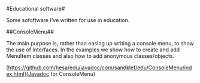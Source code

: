 #Educational software#

Some sofoftware I've written for use in education.

##ConsoleMenu##

The main purpose is, rather than easing up writing a console menu, to
show the use of Interfaces. In the examples we show how to create and
add MenuItem classes and also how to add anonymous classes/objects.

  [https://github.com/hesa/edu/javadoc/com/sandklef/edu/ConsoleMenu/index.html](Javadoc for ConsoleMenu)

